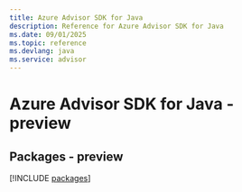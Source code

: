```yaml
---
title: Azure Advisor SDK for Java
description: Reference for Azure Advisor SDK for Java
ms.date: 09/01/2025
ms.topic: reference
ms.devlang: java
ms.service: advisor
---
```

# Azure Advisor SDK for Java - preview
## Packages - preview
[!INCLUDE [packages](advisor-index.md)]